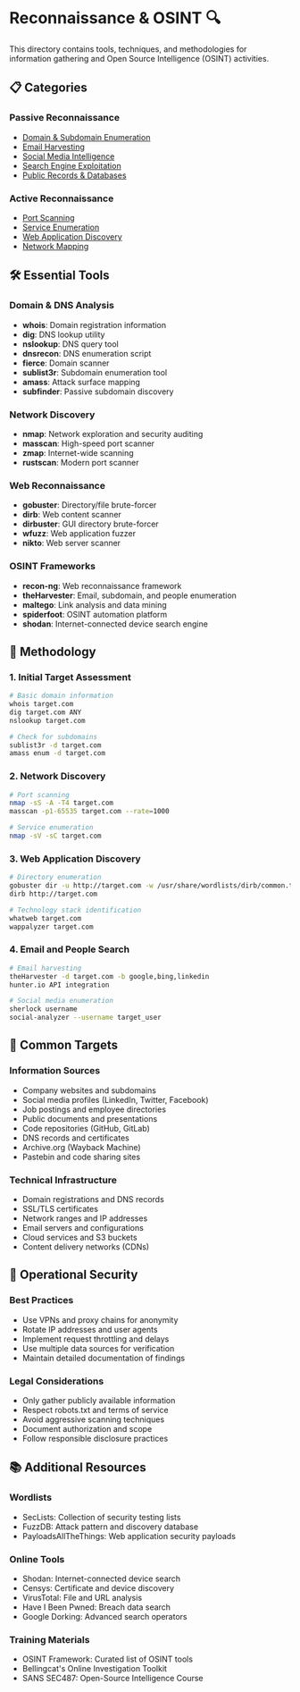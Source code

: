 # Reconnaissance & OSINT 🔍

This directory contains tools, techniques, and methodologies for information gathering and Open Source Intelligence (OSINT) activities.

## 📋 Categories

### Passive Reconnaissance
- [Domain & Subdomain Enumeration](domain-enumeration.md)
- [Email Harvesting](email-harvesting.md)
- [Social Media Intelligence](social-media-intel.md)
- [Search Engine Exploitation](search-engines.md)
- [Public Records & Databases](public-records.md)

### Active Reconnaissance
- [Port Scanning](port-scanning.md)
- [Service Enumeration](service-enumeration.md)
- [Web Application Discovery](web-discovery.md)
- [Network Mapping](network-mapping.md)

## 🛠️ Essential Tools

### Domain & DNS Analysis
- **whois**: Domain registration information
- **dig**: DNS lookup utility
- **nslookup**: DNS query tool
- **dnsrecon**: DNS enumeration script
- **fierce**: Domain scanner
- **sublist3r**: Subdomain enumeration tool
- **amass**: Attack surface mapping
- **subfinder**: Passive subdomain discovery

### Network Discovery
- **nmap**: Network exploration and security auditing
- **masscan**: High-speed port scanner
- **zmap**: Internet-wide scanning
- **rustscan**: Modern port scanner

### Web Reconnaissance
- **gobuster**: Directory/file brute-forcer
- **dirb**: Web content scanner
- **dirbuster**: GUI directory brute-forcer
- **wfuzz**: Web application fuzzer
- **nikto**: Web server scanner

### OSINT Frameworks
- **recon-ng**: Web reconnaissance framework
- **theHarvester**: Email, subdomain, and people enumeration
- **maltego**: Link analysis and data mining
- **spiderfoot**: OSINT automation platform
- **shodan**: Internet-connected device search engine

## 📝 Methodology

### 1. Initial Target Assessment
```bash
# Basic domain information
whois target.com
dig target.com ANY
nslookup target.com

# Check for subdomains
sublist3r -d target.com
amass enum -d target.com
```

### 2. Network Discovery
```bash
# Port scanning
nmap -sS -A -T4 target.com
masscan -p1-65535 target.com --rate=1000

# Service enumeration
nmap -sV -sC target.com
```

### 3. Web Application Discovery
```bash
# Directory enumeration
gobuster dir -u http://target.com -w /usr/share/wordlists/dirb/common.txt
dirb http://target.com

# Technology stack identification
whatweb target.com
wappalyzer target.com
```

### 4. Email and People Search
```bash
# Email harvesting
theHarvester -d target.com -b google,bing,linkedin
hunter.io API integration

# Social media enumeration
sherlock username
social-analyzer --username target_user
```

## 🎯 Common Targets

### Information Sources
- Company websites and subdomains
- Social media profiles (LinkedIn, Twitter, Facebook)
- Job postings and employee directories
- Public documents and presentations
- Code repositories (GitHub, GitLab)
- DNS records and certificates
- Archive.org (Wayback Machine)
- Pastebin and code sharing sites

### Technical Infrastructure
- Domain registrations and DNS records
- SSL/TLS certificates
- Network ranges and IP addresses
- Email servers and configurations
- Cloud services and S3 buckets
- Content delivery networks (CDNs)

## 🔐 Operational Security

### Best Practices
- Use VPNs and proxy chains for anonymity
- Rotate IP addresses and user agents
- Implement request throttling and delays
- Use multiple data sources for verification
- Maintain detailed documentation of findings

### Legal Considerations
- Only gather publicly available information
- Respect robots.txt and terms of service
- Avoid aggressive scanning techniques
- Document authorization and scope
- Follow responsible disclosure practices

## 📚 Additional Resources

### Wordlists
- SecLists: Collection of security testing lists
- FuzzDB: Attack pattern and discovery database
- PayloadsAllTheThings: Web application security payloads

### Online Tools
- Shodan: Internet-connected device search
- Censys: Certificate and device discovery
- VirusTotal: File and URL analysis
- Have I Been Pwned: Breach data search
- Google Dorking: Advanced search operators

### Training Materials
- OSINT Framework: Curated list of OSINT tools
- Bellingcat's Online Investigation Toolkit
- SANS SEC487: Open-Source Intelligence Course